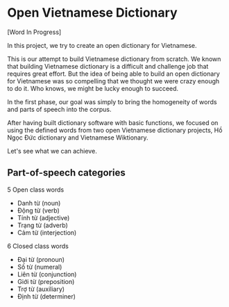 # Open Vietnamese Dictionary

[Word In Progress]

In this project, we try to create an open dictionary for Vietnamese.

This is our attempt to build Vietnamese dictionary from scratch.
We known that building Vietnamese dictionary is a difficult and challenge job that requires great effort.
But the idea of being able to build an open dictionary for Vietnamese was so compelling that we thought we were crazy enough to do it.
Who knows, we might be lucky enough to succeed.

In the first phase, our goal was simply to bring the homogeneity of words and parts of speech into the corpus.

After having built dictionary software with basic functions, we focused on using the defined words from two open Vietnamese dictionary projects, Hồ Ngọc Đức dictionary and Vietnamese Wiktionary.

Let's see what we can achieve. 

## Part-of-speech categories

5 Open class words

* Danh từ (noun)
* Động từ (verb)
* Tính từ (adjective)
* Trạng từ (adverb)
* Cảm từ (interjection)

6 Closed class words

* Đại từ (pronoun)
* Số từ (numeral)
* Liên từ (conjunction)
* Giới từ (preposition)
* Trợ từ (auxiliary)
* Định từ (determiner)